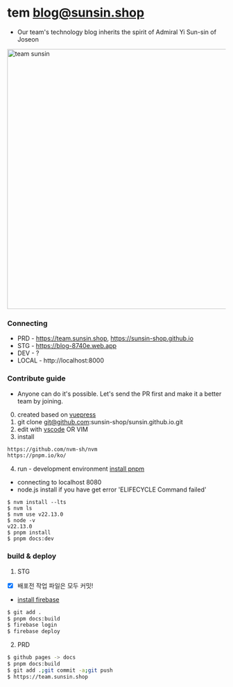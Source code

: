 # tem blog@sunsin.shop
- Our team's technology blog inherits the spirit of Admiral Yi Sun-sin of Joseon
  
<img src="https://encrypted-tbn0.gstatic.com/images?q=tbn:ANd9GcSzdREgTNnlP6Bo7iXtMIhUHOygOEk1c0nYiQ&s" alt="team sunsin" style="width:600px;"/>

### Connecting
- PRD - https://team.sunsin.shop, https://sunsin-shop.github.io
- STG - https://blog-8740e.web.app
- DEV - ?
- LOCAL - http://localhost:8000

### Contribute guide
- Anyone can do it's possible. Let's send the PR first and make it a better team by joining.

0. created based on [vuepress](https://v2.vuepress.vuejs.org/)
1. git clone git@github.com:sunsin-shop/sunsin.github.io.git
2. edit with [vscode](https://code.visualstudio.com/) OR VIM
3. install
``` bash
https://github.com/nvm-sh/nvm
https://pnpm.io/ko/
```
4. run - development environment [install pnpm](https://pnpm.io/installation)
- connecting to localhost 8080
- node.js install if you have get error 'ELIFECYCLE Command failed'
```
$ nvm install --lts
$ nvm ls
$ nvm use v22.13.0
$ node -v
v22.13.0
$ pnpm install
$ pnpm docs:dev
```

### build & deploy
1. STG
- [x] 배포전 작업 파일은 모두 커밋!
- [install firebase](https://v2.vuepress.vuejs.org/guide/deployment.html#google-firebase)

``` bash
$ git add .
$ pnpm docs:build
$ firebase login
$ firebase deploy
```

2. PRD
```bash
$ github pages -> docs
$ pnpm docs:build
$ git add .;git commit -a;git push 
$ https://team.sunsin.shop
```
